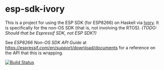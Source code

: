 # esp-sdk-ivory

This is a project for using the ESP SDK (for ESP8266) on Haskell via
[Ivory](http://ivorylang.org/).  It is specifically for the non-OS SDK
(that is, not involving the RTOS).  *(TODO: Should that be Espressif
SDK, not ESP SDK?)*

See *ESP8266 Non-OS SDK API Guide* at
<https://espressif.com/en/support/download/documents> for a reference
on the API that this is wrapping.

[![Build Status](https://travis-ci.org/HaskellEmbedded/esp-sdk-ivory.svg?branch=master)](https://travis-ci.org/HaskellEmbedded/esp-sdk-ivory)
